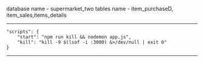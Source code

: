 database name - supermarket_two
tables name - item_purchaseD, item_sales,items_details


----------
    "scripts": {
        "start": "npm run kill && nodemon app.js",
        "kill": "kill -9 $(lsof -i :3000) &>/dev/null | exit 0"
    }
----------